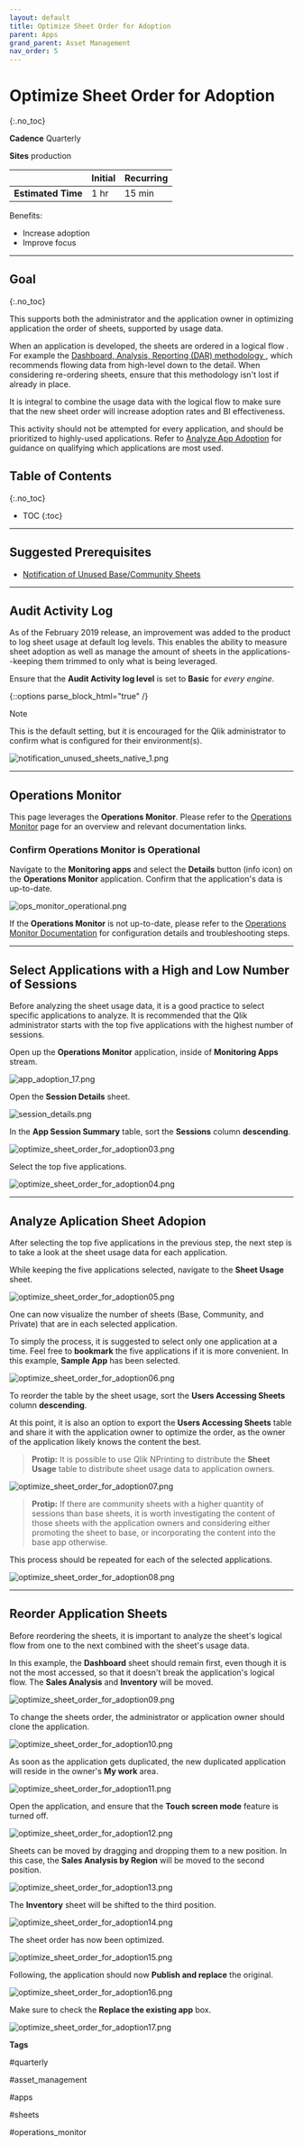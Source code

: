 ```yaml
---
layout: default
title: Optimize Sheet Order for Adoption
parent: Apps
grand_parent: Asset Management
nav_order: 5
---
```


# Optimize Sheet Order for Adoption
{:.no_toc}

**Cadence** <span class="label cadence">Quarterly</span>

**Sites** <span class="label prod">production</span>

|                                  		                    | Initial | Recurring |
|---------------------------------------------------------|---------|-----------|
| <i class="far fa-clock fa-sm"></i> **Estimated Time**   | 1 hr    | 15 min    |

Benefits:

  - Increase adoption
  - Improve focus
  
-------------------------

## Goal
{:.no_toc}

This supports both the administrator and the application owner in optimizing application the order of sheets, supported by usage data. 

When an application is developed, the sheets are ordered in a logical flow . For example the [Dashboard, Analysis, Reporting (DAR) methodology ](https://community.qlik.com/t5/Qlik-Design-Blog/DAR-methodology/ba-p/1466733), which recommends flowing data from high-level down to the detail. When considering re-ordering sheets, ensure that this methodology isn't lost if already in place.

It is integral to combine the usage data with the logical flow to make sure that the new sheet order will increase adoption rates and BI effectiveness.

This activity should not be attempted for every application, and should be prioritized to highly-used applications. Refer to [Analyze App Adoption](analyze_app_adoption.md) for guidance on qualifying which applications are  most used.

## Table of Contents
{:.no_toc}

* TOC
{:toc}

-------------------------

## Suggested Prerequisites

- [Notification of Unused Base/Community Sheets](notification_unused_sheets.md)

-------------------------

## Audit Activity Log

As of the February 2019 release, an improvement was added to the product to log sheet usage at default log levels. This enables the ability to measure sheet adoption as well as manage the amount of sheets in the applications--keeping them trimmed to only what is being leveraged.

Ensure that the **Audit Activity log level** is set to **Basic** for _every engine_.

{::options parse_block_html="true" /}
<div class="card">
<div class="card-header">
<i class="fas fa-exclamation-circle fa-sm"></i> Note
</div>
<div class="card-body">
<p>This is the default setting, but it is encouraged for the Qlik administrator to confirm what is configured for their environment(s).</p>
</div>
</div>

![notification_unused_sheets_native_1.png](images/notification_unused_sheets_native_1.png)

-------------------------

## Operations Monitor

This page leverages the **Operations Monitor**. Please refer to the [Operations Monitor](../../tooling/operations_monitor.md) page for an overview and relevant documentation links.

### Confirm Operations Monitor is Operational

Navigate to the **Monitoring apps** and select the **Details** button (info icon) on the **Operations Monitor** application. Confirm that the application's data is up-to-date.

![ops_monitor_operational.png](images/ops_monitor_operational.png)

If the **Operations Monitor** is not up-to-date, please refer to the [Operations Monitor Documentation](../../tooling/operations_monitor.md#documentation) for configuration details and troubleshooting steps.

-------------------------

## Select Applications with a High and Low Number of Sessions

Before analyzing the sheet usage data, it is a good practice to select specific applications to analyze. It is recommended that the Qlik administrator starts with the top five applications with the highest number of sessions.

Open up the **Operations Monitor** application, inside of **Monitoring Apps** stream.

![app_adoption_17.png](images/app_adoption_17.png)

Open the **Session Details** sheet.

![session_details.png](images/session_details.png)

In the **App Session Summary** table, sort the **Sessions** column **descending**.

![optimize_sheet_order_for_adoption03.png](images/optimize_sheet_order_for_adoption03.png)

Select the top five applications.

![optimize_sheet_order_for_adoption04.png](images/optimize_sheet_order_for_adoption04.png)

-----------------------

## Analyze Aplication Sheet Adopion

After selecting the top five applications in the previous step, the next step is to take a look at the sheet usage data for each application.

While keeping the five applications selected, navigate to the **Sheet Usage** sheet.

![optimize_sheet_order_for_adoption05.png](images/optimize_sheet_order_for_adoption05.png)

One can now visualize the number of sheets (Base, Community, and Private) that are in each selected application.

To simply the process, it is suggested to select only one application at a time. Feel free to **bookmark** the five applications if it is more convenient. In this example, **Sample App** has been selected.

![optimize_sheet_order_for_adoption06.png](images/optimize_sheet_order_for_adoption06.png)

To reorder the table by the sheet usage, sort the **Users Accessing Sheets** column **descending**.

At this point, it is also an option to export the **Users Accessing Sheets** table and share it with the application owner to optimize the order, as the owner of the application likely knows the content the best.

> **Protip:**
> It is possible to use Qlik NPrinting to distribute the **Sheet Usage** table to distribute sheet usage data to application owners.

![optimize_sheet_order_for_adoption07.png](images/optimize_sheet_order_for_adoption07.png)

> **Protip:**
> If there are community sheets with a higher quantity of sessions than base sheets, it is worth investigating the content of those sheets with the application owners and considering either promoting the sheet to base, or incorporating the content into the base app otherwise.

This process should be repeated for each of the selected applications.

![optimize_sheet_order_for_adoption08.png](images/optimize_sheet_order_for_adoption08.png)


-------------------------

## Reorder Application Sheets

Before reordering the sheets, it is important to analyze the sheet's logical flow from one to the next combined with the sheet's usage data.

In this example, the **Dashboard** sheet should remain first, even though it is not the most accessed, so that it doesn't break the application's logical flow. The **Sales Analysis** and **Inventory** will be moved.


![optimize_sheet_order_for_adoption09.png](images/optimize_sheet_order_for_adoption09.png)

To change the sheets order, the administrator or application owner should clone the application.

![optimize_sheet_order_for_adoption10.png](images/optimize_sheet_order_for_adoption10.png)

As soon as the application gets duplicated, the new duplicated application will reside in the owner's **My work** area.

![optimize_sheet_order_for_adoption11.png](images/optimize_sheet_order_for_adoption11.png)

Open the application, and ensure that the **Touch screen mode** feature is turned off.

![optimize_sheet_order_for_adoption12.png](images/optimize_sheet_order_for_adoption12.png)

Sheets can be moved by dragging and dropping them to a new position. In this case, the **Sales Analysis by Region** will be moved to the second position.

![optimize_sheet_order_for_adoption13.png](images/optimize_sheet_order_for_adoption13.png)

The **Inventory** sheet will be shifted to the third position.

![optimize_sheet_order_for_adoption14.png](images/optimize_sheet_order_for_adoption14.png)

The sheet order has now been optimized.

![optimize_sheet_order_for_adoption15.png](images/optimize_sheet_order_for_adoption15.png)

Following, the application should now **Publish and replace** the original.

![optimize_sheet_order_for_adoption16.png](images/optimize_sheet_order_for_adoption16.png)

Make sure to check the **Replace the existing app** box.

![optimize_sheet_order_for_adoption17.png](images/optimize_sheet_order_for_adoption17.png)

**Tags**

#quarterly

#asset_management

#apps

#sheets

#operations_monitor

&nbsp;
